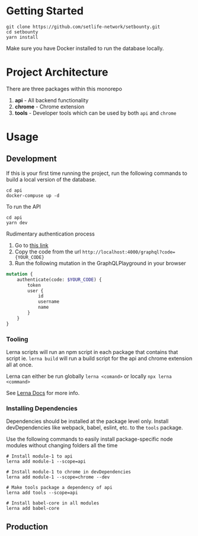 # Getting Started
```
git clone https://github.com/setlife-network/setbounty.git
cd setbounty
yarn install
```

Make sure you have Docker installed to run the database locally.

# Project Architecture

There are three packages within this monorepo

1. **api** - All backend functionality
2. **chrome** - Chrome extension
3. **tools** - Developer tools which can be used by both `api` and `chrome`

# Usage

## Development

If this is your first time running the project, run the following commands to build a local version of the database.

```
cd api
docker-compuse up -d
```

To run the API
```
cd api
yarn dev
```

Rudimentary authentication process
1. Go to [this link](https://github.com/login/oauth/authorize?client_id=249f628624647c891f18&scope=repo%20read:user%20user:email&redirect_uri=http://localhost:4000/graphql)
2. Copy the code from the url `http://localhost:4000/graphql?code={YOUR_CODE}`
3. Run the following mutation in the GraphQLPlayground in your browser
```graphql
mutation {
    authenticate(code: $YOUR_CODE) {
        token
        user {
            id
            username
            name
        }
    }
}
```

<!-- Alternatively you can run `yarn build` or `yarn dev` at the root level -->

### Tooling

Lerna scripts will run an npm script in each package that contains that script ie. `lerna build` will run a build script for the api and chrome extension all at once.

Lerna can either be run globally `lerna <comand>` or locally `npx lerna <command>`

See [Lerna Docs](https://github.com/lerna/lerna/blob/master/README.md) for more info.

### Installing Dependencies

Dependencies should be installed at the package level only. Install devDependencies like webpack, babel, eslint, etc. to the `tools` package.

Use the following commands to easily install package-specific node modules without changing folders all the time
```
# Install module-1 to api
lerna add module-1 --scope=api

# Install module-1 to chrome in devDependencies
lerna add module-1 --scope=chrome --dev

# Make tools package a dependency of api
lerna add tools --scope=api

# Install babel-core in all modules
lerna add babel-core
```

## Production
